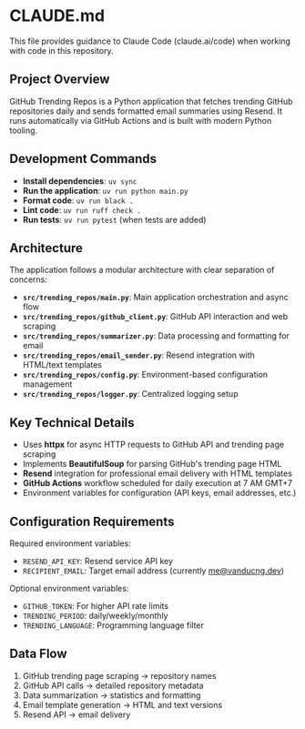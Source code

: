 # CLAUDE.md

This file provides guidance to Claude Code (claude.ai/code) when working with code in this repository.

## Project Overview

GitHub Trending Repos is a Python application that fetches trending GitHub repositories daily and sends formatted email summaries using Resend. It runs automatically via GitHub Actions and is built with modern Python tooling.

## Development Commands

- **Install dependencies**: `uv sync`
- **Run the application**: `uv run python main.py`
- **Format code**: `uv run black .`
- **Lint code**: `uv run ruff check .`
- **Run tests**: `uv run pytest` (when tests are added)

## Architecture

The application follows a modular architecture with clear separation of concerns:

- **`src/trending_repos/main.py`**: Main application orchestration and async flow
- **`src/trending_repos/github_client.py`**: GitHub API interaction and web scraping
- **`src/trending_repos/summarizer.py`**: Data processing and formatting for email
- **`src/trending_repos/email_sender.py`**: Resend integration with HTML/text templates
- **`src/trending_repos/config.py`**: Environment-based configuration management
- **`src/trending_repos/logger.py`**: Centralized logging setup

## Key Technical Details

- Uses **httpx** for async HTTP requests to GitHub API and trending page scraping
- Implements **BeautifulSoup** for parsing GitHub's trending page HTML
- **Resend** integration for professional email delivery with HTML templates
- **GitHub Actions** workflow scheduled for daily execution at 7 AM GMT+7
- Environment variables for configuration (API keys, email addresses, etc.)

## Configuration Requirements

Required environment variables:
- `RESEND_API_KEY`: Resend service API key
- `RECIPIENT_EMAIL`: Target email address (currently me@vanducng.dev)

Optional environment variables:
- `GITHUB_TOKEN`: For higher API rate limits
- `TRENDING_PERIOD`: daily/weekly/monthly
- `TRENDING_LANGUAGE`: Programming language filter

## Data Flow

1. GitHub trending page scraping → repository names
2. GitHub API calls → detailed repository metadata
3. Data summarization → statistics and formatting
4. Email template generation → HTML and text versions
5. Resend API → email delivery